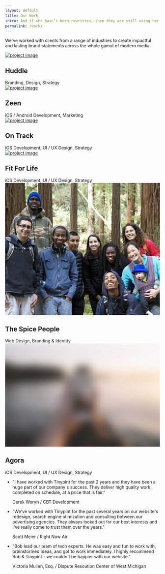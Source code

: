 ```yaml
---
layout: default
title: Our Work
intro: And if she hasn’t been rewritten, then they are still using her. Far far away, behind the word mountains, far from the countries Vokalia and Consonantia, there live the blind texts.
permalink: /work/
---
```



<section class="large-pad dark-bg text-hero-2">
  <div class="container">
    <div class="row">
      <div class="col-md-8 col-sm-12">
        <p class="super-lead text-white">
          We've worked with clients from a range of industries to create impactful and lasting brand statements across the whole gamut of modern media.  
        </p>
      </div>
    </div><!--end of row-->
  </div><!--end of container-->
</section>
<section class="contained-projects">
  <div class="container">
    <div class="row">
      <div class="col-sm-12 text-center">
        <ul class="filters">
        </ul>
      </div>
    </div>
    <div class="row">
      <div class="col-md-4 col-sm-6 project" data-filter="web">
        <a href="#">
          <div class="background-image-holder">
            <img alt="project image" class="background-image" src="https://s3.amazonaws.com/deathtostock/photos/files/000/000/532/large/DeathtoStock_Creative_Community3.jpg?1415037250">
          </div>
        </a>
        <h2>Huddle</h2>
        <span>Branding, Design, Strategy</span>
      </div>
      <div class="col-md-4 col-sm-6 project" data-filter="development">
        <a href="#">
          <div class="background-image-holder">
            <img alt="project image" class="background-image" src="https://d13yacurqjgara.cloudfront.net/users/665899/screenshots/1793626/restaurant.jpg">
          </div>
        </a>
        <h2>Zeen</h2>
        <span>iOS / Android Development, Marketing</span>
      </div>
      <div class="col-md-4 col-sm-6 project" data-filter="branding">
        <a href="#">
          <div class="background-image-holder">
            <img alt="project image" class="background-image" src="https://d13yacurqjgara.cloudfront.net/users/45135/screenshots/1792406/shot.jpg">
          </div>
        </a>
        <h2>On Track</h2>
        <span>iOS Development, UI / UX Design, Strategy</span>
      </div>
      <div class="col-md-4 col-sm-6 project" data-filter="branding,development">
        <a href="#">
          <div class="background-image-holder">
            <img alt="project image" class="background-image" src="/img/work1.jpg">
          </div>
        </a>
        <h2>Fit For Life</h2>
        <span>iOS Development, UI / UX Design, Strategy</span>
      </div>
      <div class="col-md-4 col-sm-6 project" data-filter="branding,development">
        <a href="#">
          <div class="background-image-holder">
            <img alt="project image" class="background-image" src="/img/work2.jpg">
          </div>
        </a>
        <h2>The Spice People</h2>
        <span>Web Design, Branding &amp; Identity</span>
      </div>
      <div class="col-md-4 col-sm-6 project" data-filter="branding,development">
        <a href="#">
          <div class="background-image-holder">
            <img alt="project image" class="background-image" src="/img/hero3.jpg">
          </div>
        </a>
        <h2>Agora</h2>
        <span>iOS Development, UI / UX Design, Strategy</span>
      </div>
    </div>
  </div>
</section>

<section class="testimonials">
  <ul class="slides">
    <li>
      <div class="container">
        <div class="row">
          <div class="col-md-10 col-md-offset-1 text-center">
            <p class="super-lead text-white">
              "I have worked with Tinypint for the past 2 years and they have been a huge part of our company's success. They deliver high quality work, completed on schedule, at a price that is fair."
            </p>
            <span class="alt-font">Derek Woryn / CBT Development</span>
          </div>
        </div>
      </div>
    </li>
    <li>
      <div class="container">
        <div class="row">
          <div class="col-md-10 col-md-offset-1 text-center">
            <p class="super-lead text-white">
              "We've worked with Tinypint for the past several years on our website's redesign, search engine otimization and consulting between our advertising agencies. They always looked out for our best interests and I've really come to trust them over the years."
            </p>
            <span class="alt-font">Scott Meier / Right Now Air</span>
          </div>
        </div>
      </div>
    </li>
    <li>
      <div class="container">
        <div class="row">
          <div class="col-md-10 col-md-offset-1 text-center">
            <p class="super-lead text-white">
              "Bob lead our team of tech experts. He was easy and fun to work with, brainstormed ideas, and got to work immediately. I highly recommend Bob &amp; Tinypint - we couldn't be happier with our website."
            </p>
            <span class="alt-font">Victoria Mullen, Esq. / Dispute Resoution Center of West Michigan</span>
          </div>
        </div>
      </div>
    </li>
  </ul>
</section>
